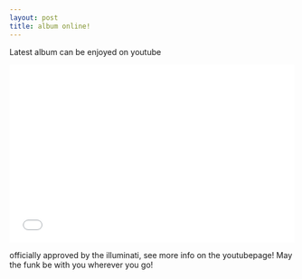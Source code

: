 ```yaml
---
layout: post
title: album online!
---
```

Latest album can be enjoyed on youtube 

<iframe allowfullscreen="" frameborder="0" height="315" src="//www.youtube.com/embed/eEVKgcekHi4" width="100%">
</iframe>

officially approved by the illuminati, see more info on the youtubepage! May the funk be with you wherever you go!
